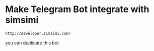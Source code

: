 # Make Telegram Bot integrate with simsimi

```
http://developer.simsimi.com/
```
you can duplicate this bot
